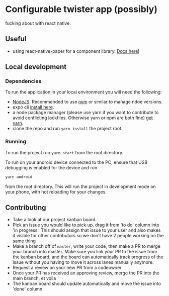 # Configurable twister app (possibly)

fucking about with react native.

## Useful

-   using react-native-paper for a component library. [Docs here!](https://callstack.github.io/react-native-paper/)

## Local development

### Dependencies

To run the application in your local environment you will need the following:

-   [NodeJS](https://nodejs.org/en/download/package-manager/). Recommended to use [nvm](https://github.com/nvm-sh/nvm#installing-and-updating) or similar to manage ndoe versions.
-   expo cli [install here](https://docs.expo.io/workflow/expo-cli/).
-   a node package manager (please use yarn if you want to contribute to avoid conflicting lockfiles. Otherwise yarn or npm are both fine) [get yarn](https://classic.yarnpkg.com/en/docs/install).
-   clone the repo and run `yarn install` the project root.

### Running

To run the project run `yarn start` from the root directory.

To run on your android device connected to the PC, ensure that USB debugging is enabled for the device and run

```bash
yarn android
```

from the root directory. This will run the project in development mode on your phone, with hot reloading for your changes.

## Contributing

-   Take a look at our project kanban board.
-   Pick an issue you would like to pick up, drag it from 'to do' column into 'in progress'. This should assign that issue to your user and also makes it visible for other contributors so we don't have 2 people working on the same thing
-   Make a branch off of `master`, write your code, then make a PR to merge your branch into master. Make sure you link your PR to the issue from the kanban board, and the board can automatically track progress of the issue without you having to move it across lanes manually anymore.
-   Request a review on your new PR from a codeowner
-   Once your PR has received an approving review, merge the PR into the main branch, et voila
-   The kanban board should update automatically and move the issue into 'done' column.
